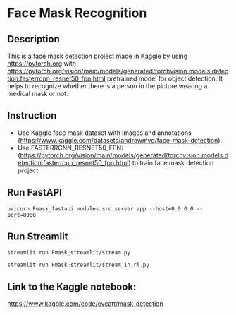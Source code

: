 # Face Mask Recognition
## Description
This is a face mask detection project made in Kaggle by using https://pytorch.org with https://pytorch.org/vision/main/models/generated/torchvision.models.detection.fasterrcnn_resnet50_fpn.html pretrained model for object detection. It helps to recognize whether there is a person in the picture wearing a medical mask or not.
## Instruction
+ Use Kaggle face mask dataset with images and annotations (https://www.kaggle.com/datasets/andrewmvd/face-mask-detection).
+ Use FASTERRCNN_RESNET50_FPN: (https://pytorch.org/vision/main/models/generated/torchvision.models.detection.fasterrcnn_resnet50_fpn.html) to train face mask detection project.
## Run FastAPI
```
uvicorn Fmask_fastapi.modules.src.server:app --host=0.0.0.0 --port=8080
```

## Run Streamlit
```
streamlit run Fmask_streamlit/stream.py
```
```
streamlit run Fmask_streamlit/stream_in_rl.py
```
## Link to the Kaggle notebook:
https://www.kaggle.com/code/cveatt/mask-detection
